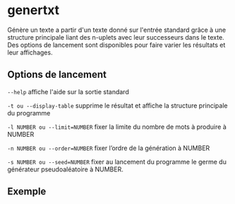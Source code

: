 # genertxt
Génère un texte a partir d'un texte donné sur l'entrée standard grâce à une structure principale liant des n-uplets avec leur successeurs dans le texte. Des options de lancement sont disponibles pour faire varier les résultats et leur affichages.

## Options de lancement
`--help` affiche l'aide sur la sortie standard

`-t ou --display-table` supprime le résultat et affiche la structure principale du programme

`-l NUMBER ou --limit=NUMBER` fixer la limite du nombre de mots à produire à NUMBER

`-n NUMBER ou --order=NUMBER` fixer l’ordre de la génération à NUMBER

`-s NUMBER ou --seed=NUMBER` fixer au lancement du programme le germe du générateur pseudoaléatoire
à NUMBER.

## Exemple
